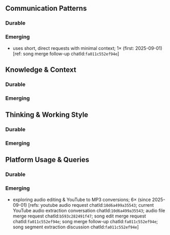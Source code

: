 ## Communication Patterns
### Durable

### Emerging
- uses short, direct requests with minimal context; 1× (first: 2025-09-01) [ref: song merge follow-up chatId:`fa011c552ef94e`]

## Knowledge & Context
### Durable

### Emerging

## Thinking & Working Style
### Durable

### Emerging

## Platform Usage & Queries
### Durable

### Emerging
- exploring audio editing & YouTube to MP3 conversions; 6× (since 2025-09-01) [refs: youtube audio request chatId:`10d6a499a35543`; current YouTube audio extraction conversation chatId:`10d6a499a35543`; audio file merge request chatId:`b593c282491f47`; song edit merge request chatId:`fa011c552ef94e`; song merge follow-up chatId:`fa011c552ef94e`; song segment extraction discussion chatId:`fa011c552ef94e`]